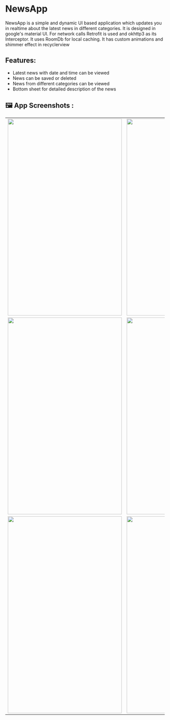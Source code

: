 # NewsApp

NewsApp is a simple and dynamic UI based application which updates you in realtime about the latest news in different categories.
It is designed in google's material UI.
For network calls Retrofit is used and okhttp3 as its Interceptor.
It uses RoomDb for local caching.
It has custom animations and shimmer effect in recyclerview

## Features:
- Latest news with date and time can be viewed
- News can be saved or deleted
- News from different categories can be viewed
- Bottom sheet for detailed description of the news

## 🖼 App Screenshots :

<table>
  <tr>
     <td><img src="https://user-images.githubusercontent.com/77354138/208736273-612f3e6e-ea58-4902-940b-c1bbd180aa32.jpg" width=360 height=620></td>
    <td><img src="https://user-images.githubusercontent.com/77354138/208736323-971aa931-0297-404e-b07a-04558d90e156.jpg" width=360 height=620></td>
     <td><img src="https://user-images.githubusercontent.com/77354138/208736334-8a8de388-9a3f-4693-8e06-638ff223ee8c.jpg" width=360 height=620></td>
  </tr>
  <tr>
     <td><img src="https://user-images.githubusercontent.com/77354138/208736345-21d7748f-e949-4541-aedf-138b007e4163.jpg" width=360 height=620></td>
    <td><img src="https://user-images.githubusercontent.com/77354138/208737488-d1c5ca40-7761-4359-93f3-cdc10d0dd38e.jpg" width=360 height=620></td>
    <td><img src="https://user-images.githubusercontent.com/77354138/208737546-f13fc3d6-2824-4036-8422-735dab6240d7.jpg" width=360 height=620></td>
  
 </tr>
  <tr>
     <td><img src="https://user-images.githubusercontent.com/77354138/208736345-21d7748f-e949-4541-aedf-138b007e4163.jpg" width=360 height=620></td>
    <td><img src="https://user-images.githubusercontent.com/77354138/208737709-a5976a7f-39dd-41b8-930e-8a270b10cc1e.jpg" width=360 height=620></td>
    <td><img src="https://user-images.githubusercontent.com/77354138/208738071-ba8ab8a7-2181-4379-ace5-1cc164204377.jpg" width=360 height=620></td>
  
 </tr>
</table>
